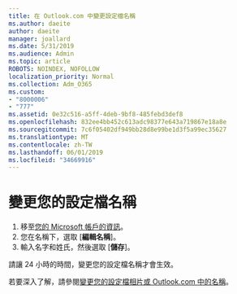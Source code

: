 ```yaml
---
title: 在 Outlook.com 中變更設定檔名稱
ms.author: daeite
author: daeite
manager: joallard
ms.date: 5/31/2019
ms.audience: Admin
ms.topic: article
ROBOTS: NOINDEX, NOFOLLOW
localization_priority: Normal
ms.collection: Adm_O365
ms.custom:
- "8000006"
- "777"
ms.assetid: 0e32c516-a5ff-4deb-9bf8-485febd3def8
ms.openlocfilehash: 832ee4bb452c613adc98377e643a719867e18a8e
ms.sourcegitcommit: 7c6f05402df949bb28d8e99be1d3f5a99ec35627
ms.translationtype: MT
ms.contentlocale: zh-TW
ms.lasthandoff: 06/01/2019
ms.locfileid: "34669916"
---
```

# <a name="change-your-profile-name"></a>變更您的設定檔名稱

1. 移至[您的 Microsoft 帳戶的資訊](https://go.microsoft.com/fwlink/p/?linkid=860841)。
2. 您在名稱下，選取 [**編輯名稱**]。
3. 輸入名字和姓氏，然後選取 [**儲存**]。

請讓 24 小時的時間，變更您的設定檔名稱才會生效。
  
若要深入了解，請參閱[變更您的設定檔相片或 Outlook.com 中的名稱](https://go.microsoft.com/fwlink/?linkid=873110)。